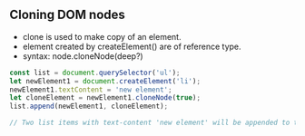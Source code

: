 ## Cloning DOM nodes
-  clone is used to make copy of an element.
-  element created by createElement() are of reference type.
- syntax: node.cloneNode(deep?)
```js
const list = document.querySelector('ul');
let newElement1 = document.createElement('li');
newElement1.textContent = 'new element';
let cloneElement = newElement1.cloneNode(true);
list.append(newElement1, cloneElement);

// Two list items with text-content 'new element' will be appended to the list
```  

